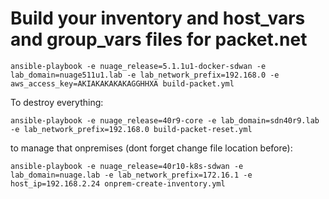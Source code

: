 # Build your inventory and host_vars and group_vars files for packet.net

```
ansible-playbook -e nuage_release=5.1.1u1-docker-sdwan -e lab_domain=nuage511u1.lab -e lab_network_prefix=192.168.0 -e aws_access_key=AKIAKAKAKAKAGGHHXA build-packet.yml
```

To destroy everything:
```
ansible-playbook -e nuage_release=40r9-core -e lab_domain=sdn40r9.lab -e lab_network_prefix=192.168.0 build-packet-reset.yml
```

to manage that onpremises (dont forget change file location before):
```
ansible-playbook -e nuage_release=40r10-k8s-sdwan -e lab_domain=nuage.lab -e lab_network_prefix=172.16.1 -e host_ip=192.168.2.24 onprem-create-inventory.yml
```

